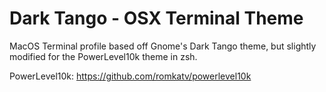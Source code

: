 # Dark Tango - OSX Terminal Theme
MacOS Terminal profile based off Gnome's Dark Tango theme, but slightly modified for the PowerLevel10k theme in zsh.

PowerLevel10k: https://github.com/romkatv/powerlevel10k
